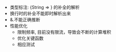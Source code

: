 * 类型标注: {String => <String>} 的补全的解析
* 换行时的补全不能即时解析出来
* &.不能正确推断
* 性能优化
    * 限制频率, 目前没有限流，导致会不断的计算堆积
    * 优化关键函数
    * 相应测试
